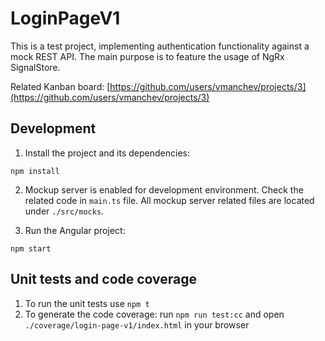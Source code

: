 # LoginPageV1

This is a test project, implementing authentication functionality against a mock REST API. 
The main purpose is to feature the usage of NgRx SignalStore.

Related Kanban board: [https://github.com/users/vmanchev/projects/3](https://github.com/users/vmanchev/projects/3)

## Development

1. Install the project and its dependencies:

```
npm install
```

2. Mockup server is enabled for development environment. Check the related code in 
`main.ts` file. All mockup server related files are located under `./src/mocks`.

3. Run the Angular project:

```
npm start
```

## Unit tests and code coverage

1. To run the unit tests use `npm t`
2. To generate the code coverage: run `npm run test:cc` and open `./coverage/login-page-v1/index.html` in your browser
